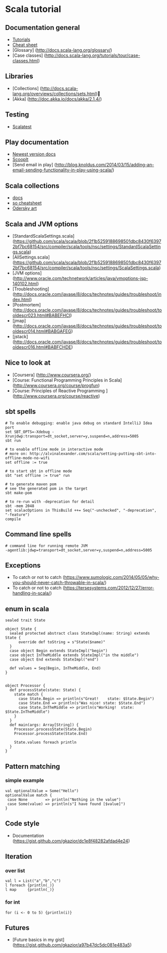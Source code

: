 # Scala tutorial

## Documentation general

* [Tutorials](http://docs.scala-lang.org/tutorials/)
* [Cheat sheet](http://docs.scala-lang.org/cheatsheets/)
* [Glossary] (http://docs.scala-lang.org/glossary/)
* [Case classes] (http://docs.scala-lang.org/tutorials/tour/case-classes.html)

## Libraries

* [Collections] (http://docs.scala-lang.org/overviews/collections/sets.html)
* [Akka]        (http://doc.akka.io/docs/akka/2.1.4/)

## Testing

* [Scalatest](http://www.scalatest.org/)

## Play documentation

*  [Newest version docs](http://www.playframework.com/documentation)
*  [ScoopIt](http://www.scoop.it/t/playframework)
*  [Send email in play] (http://blog.knoldus.com/2014/03/15/adding-an-email-sending-functionality-in-play-using-scala/)

## Scala collections

*  [docs](https://docs.scala-lang.org/overviews/core/architecture-of-scala-collections.html)
*  [so cheatsheet](https://stackoverflow.com/questions/1722137/scala-2-8-collections-design-tutorial)
*  [Odersky art](https://www.scala-lang.org/old/sites/default/files/sids/admin/Tue,%202010-07-20,%2010:39/collections.pdf)

## Scala and JVM options
* [StandardScalaSettings.scala]  (https://github.com/scala/scala/blob/2f1b5259188698501dbc8430f63972bf7bc68154/src/compiler/scala/tools/nsc/settings/StandardScalaSettings.scala)
* [AllSettings.scala]  (https://github.com/scala/scala/blob/2f1b5259188698501dbc8430f63972bf7bc68154/src/compiler/scala/tools/nsc/settings/ScalaSettings.scala)
* [JVM options] (http://www.oracle.com/technetwork/articles/java/vmoptions-jsp-140102.html)
* [Troubleshooting] (http://docs.oracle.com/javase/8/docs/technotes/guides/troubleshoot/index.html)
* [Postmortem] (http://docs.oracle.com/javase/8/docs/technotes/guides/troubleshoot/tooldescr023.html#BABEFHCI)
* [jmap] (http://docs.oracle.com/javase/8/docs/technotes/guides/troubleshoot/tooldescr014.html#BABGAFEG)
* [jstack] (http://docs.oracle.com/javase/8/docs/technotes/guides/troubleshoot/tooldescr016.html#BABFCHDE)

## Nice to look at

* [Coursera] (http://www.coursera.org/)
 * [Course: Functional Programming Principles in Scala] (http://www.coursera.org/course/progfun)
 * [Course: Principles of Reactive Programming ]        (http://www.coursera.org/course/reactive)

## sbt spells

    # To enable debugging: enable java debug on standard IntelliJ Idea port
    set SBT_OPTS=-Xdebug -Xrunjdwp:transport=dt_socket,server=y,suspend=n,address=5005
    sbt run

    # to enable offline mode in interactive mode
    # more on: http://alvinalexander.com/scala/setting-putting-sbt-into-offline-mode-no-wifi
    set offline := true

    # to start sbt in offline mode
    sbt "set offline := true" run
    
    # to generate maven pom
    # see the generated pom in the target 
    sbt make-pom    
    
    # to re-run with -deprecation for detail
    sbt -mem 2048
    set scalacOptions in ThisBuild ++= Seq("-unchecked", "-deprecation", "-feature")
    compile

## Command line spells

    # command line for running remote JVM
    -agentlib:jdwp=transport=dt_socket,server=y,suspend=n,address=5005

## Exceptions

  * To catch or not to catch (https://www.sumologic.com/2014/05/05/why-you-should-never-catch-throwable-in-scala/)
  * To catch or not to catch (https://tersesystems.com/2012/12/27/error-handling-in-scala/)

## enum in scala

    sealed trait State

    object State {
      sealed protected abstract class StateImpl(name: String) extends State {
          override def toString = s"State($name)"
      }      
      case object Begin extends StateImpl("begin")
      case object InTheMiddle extends StateImpl("in the middle")
      case object End extends StateImpl("end")
      
      def values = Seq(Begin, InTheMiddle, End)
    }


    object Processor {
      def processState(state: State) {
        state match {
          case State.Begin => println(s"Great!    state: $State.Begin")
          case State.End => println(s"Was nice! state: $State.End")
          case State.InTheMiddle => println(s"Working!  state: $State.InTheMiddle")
        }
      }
      def main(args: Array[String]) {
        Processor.processState(State.Begin)
        Processor.processState(State.End)
        
        State.values foreach println
      }
    }


## Pattern matching

### simple example


    val optionalValue = Some("Hello")
    optionalValue match {
     case None        => println("Nothing in the value")
     case Some(value) => println(s"I have found [$value]")
    }

## Code style

  * Documentation (https://gist.github.com/gkazior/dc1e8f48282afdad4e24)


## Iteration

### over list

    val l = List("a","b","c")
    l foreach {println(_)}
    l map     {println(_)}

### for int
    for (i <- 0 to 5) {println(i)}


## Futures

*  [Future basics in my gist] (https://gist.github.com/gkazior/a97b47dc5dc081e483a5)



